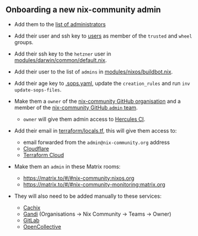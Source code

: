## Onboarding a new nix-community admin

- Add them to the [list of administrators](../docs/administrators.md)

- Add their user and ssh key to [users](../users) as member of the `trusted` and `wheel` groups.

- Add their ssh key to the `hetzner` user in [modules/darwin/common/default.nix](../modules/darwin/common/default.nix).

- Add their user to the list of `admins` in [modules/nixos/buildbot.nix](../modules/nixos/buildbot.nix).

- Add their age key to [.sops.yaml](../.sops.yaml), update the `creation_rules` and run `inv update-sops-files`.

- Make them a `owner` of the [nix-community GitHub organisation](https://github.com/nix-community) and a member of the [nix-community GitHub `admin` team](https://github.com/orgs/nix-community/teams/admin/members).

  - `owner` will give them admin access to [Hercules CI](https://hercules-ci.com/github/nix-community).

- Add their email in [terraform/locals.tf](../terraform/locals.tf), this will give them access to:

  - email forwarded from the `admin@nix-community.org` address
  - [Cloudflare](https://dash.cloudflare.com/login)
  - [Terraform Cloud](https://app.terraform.io)

- Make them an `admin` in these Matrix rooms:

  - https://matrix.to/#/#nix-community:nixos.org
  - https://matrix.to/#/#nix-community-monitoring:matrix.org

- They will also need to be added manually to these services:

  - [Cachix](https://app.cachix.org/organization/nix-community/settings)
  - [Gandi](https://admin.gandi.net/) (Organisations -> Nix Community -> Teams -> Owner)
  - [GitLab](https://gitlab.com/groups/nix-community/-/group_members)
  - [OpenCollective](https://opencollective.com/nix-community/admin/team)
